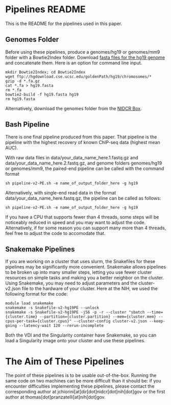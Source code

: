 # Pipelines README

This is the README for the pipelines used in this paper.

## Genomes Folder

Before using these pipelines, produce a genomes/hg19 or genomes/mm9 folder with a Bowtie2Index folder. Download [fasta files for the hg19 genome](http://hgdownload.cse.ucsc.edu/goldenPath/hg19/chromosomes/) and concatenate them. Here is an option for command line input.

```
mkdir Bowtie2Index; cd Bowtie2Index
wget ftp://hgdownload.cse.ucsc.edu/goldenPath/hg19/chromosomes/*
gzip -d *.fa.gz
cat *.fa > hg19.fasta
rm *.fa
bowtie2-build -f hg19.fasta hg19
rm hg19.fasta
```

Alternatively, download the genomes folder from the [NIDCR Box](https://nidcr.app.box.com/folder/0).

## Bash Pipeline

There is one final pipeline produced from this paper. That pipeline is the pipeline with the highest recovery of known ChIP-seq data (highest mean AUC).

With raw data files in data/your_data_name_here.1.fastq.gz and data/your_data_name_here.2.fastq.gz, and genome folders genomes/hg19 or genomes/mm9, the paired-end pipeline can be called with the command format

```
sh pipeline-v2-PE.sh -e name_of_output_folder_here -g hg19
```

Alternatively, with single-end read data in the format data/your_data_name_here.fastq.gz, the pipeline can be called as follows:

```
sh pipeline-v2-PE.sh -e name_of_output_folder_here -g hg19
```

If you have a CPU that supports fewer than 4 threads, some steps will be noticeably reduced in speed and you may want to adjust the code. Alternatively, if for some reason you can support many more than 4 threads, feel free to adjust the code to accomodate that.

## Snakemake Pipelines

If you are working on a cluster that uses slurm, the Snakefiles for these pipelines may be significantly more convenient. Snakemake allows pipelines to be broken up into many smaller steps, letting you use fewer cluster resources on simple tasks and making you a better neighbor on the cluster. Using Snakemake, you may need to adjust parameters and the cluster-v2.json file to the hardware of your cluster. Here at the NIH, we used the following format for the code:

```
module load snakemake
snakemake -s Snakefile-v2-hg19PE --unlock
snakemake -s Snakefile-v2-hg19PE -j56 -p -r --cluster "sbatch --time={cluster.time} --partition={cluster.partition} --mem={cluster.mem} --cpus-per-task={cluster.cpus}" --cluster-config cluster-v2.json --keep-going --latency-wait 120 --rerun-incomplete
```

Both the VDI and the Singularity container have Snakemake, so you can load a Singularity image onto your cluster and use these pipelines.

# The Aim of These Pipelines

The point of these pipelines is to be usable out-of-the-box. Running the same code on two machines can be more difficult than it should be: if you encounter difficulties implementing these pipelines, please contact the corresponding author at jchiorini[at]dir[dot]nidcr[dot]nih[dot]gov or the first author at thomas[dot]pranzatelli[at]nih[dot]gov.